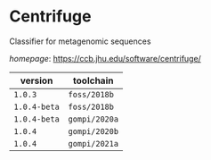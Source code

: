 # Centrifuge

Classifier for metagenomic sequences

*homepage*: <https://ccb.jhu.edu/software/centrifuge/>

version | toolchain
--------|----------
``1.0.3`` | ``foss/2018b``
``1.0.4-beta`` | ``foss/2018b``
``1.0.4-beta`` | ``gompi/2020a``
``1.0.4`` | ``gompi/2020b``
``1.0.4`` | ``gompi/2021a``
